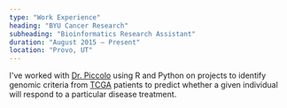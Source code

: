 ```yaml
---
type: "Work Experience"
heading: "BYU Cancer Research"
subheading: "Bioinformatics Research Assistant"
duration: "August 2015 – Present"
location: "Provo, UT"
---
```


I've worked with [Dr. Piccolo](http://piccolo.byu.edu/) using R and Python on projects to identify genomic criteria from [TCGA](http://cancergenome.nih.gov/) patients to predict whether a given individual will respond to a particular disease treatment.
